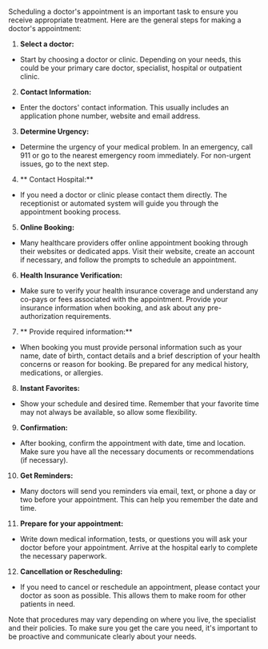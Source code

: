 Scheduling a doctor's appointment is an important task to ensure you receive appropriate treatment. Here are the general steps for making a doctor's appointment:

1. **Select a doctor:**
- Start by choosing a doctor or clinic. Depending on your needs, this could be your primary care doctor, specialist, hospital or outpatient clinic.

2. **Contact Information:**
- Enter the doctors' contact information. This usually includes an application phone number, website and email address.

3. **Determine Urgency:**
- Determine the urgency of your medical problem. In an emergency, call 911 or go to the nearest emergency room immediately. For non-urgent issues, go to the next step.

4. ** Contact Hospital:**
- If you need a doctor or clinic please contact them directly. The receptionist or automated system will guide you through the appointment booking process.

5. **Online Booking:**
- Many healthcare providers offer online appointment booking through their websites or dedicated apps. Visit their website, create an account if necessary, and follow the prompts to schedule an appointment.

6. **Health Insurance Verification:**
- Make sure to verify your health insurance coverage and understand any co-pays or fees associated with the appointment. Provide your insurance information when booking, and ask about any pre-authorization requirements.

7. ** Provide required information:**
- When booking you must provide personal information such as your name, date of birth, contact details and a brief description of your health concerns or reason for booking. Be prepared for any medical history, medications, or allergies.

8. **Instant Favorites:**
- Show your schedule and desired time. Remember that your favorite time may not always be available, so allow some flexibility.

9. **Confirmation:**
- After booking, confirm the appointment with date, time and location. Make sure you have all the necessary documents or recommendations (if necessary).

10. **Get Reminders:**
- Many doctors will send you reminders via email, text, or phone a day or two before your appointment. This can help you remember the date and time.

11. **Prepare for your appointment:**
- Write down medical information, tests, or questions you will ask your doctor before your appointment. Arrive at the hospital early to complete the necessary paperwork.

12. **Cancellation or Rescheduling:**
- If you need to cancel or reschedule an appointment, please contact your doctor as soon as possible. This allows them to make room for other patients in need.

Note that procedures may vary depending on where you live, the specialist and their policies. To make sure you get the care you need, it's important to be proactive and communicate clearly about your needs.